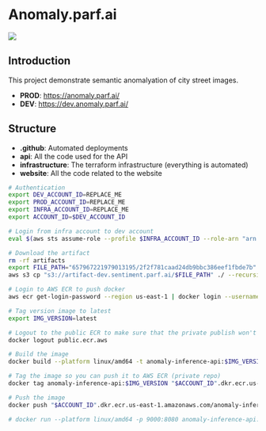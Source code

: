 # Anomaly.parf.ai

![](./anomaly-1.png)

## Introduction

This project demonstrate semantic anomalyation of city street images.

- **PROD**: https://anomaly.parf.ai/
- **DEV**: https://dev.anomaly.parf.ai/

## Structure

- **.github**: Automated deployments
- **api**: All the code used for the API
- **infrastructure**: The terraform infrastructure (everything is automated)
- **website**: All the code related to the website

```sh
# Authentication
export DEV_ACCOUNT_ID=REPLACE_ME
export PROD_ACCOUNT_ID=REPLACE_ME
export INFRA_ACCOUNT_ID=REPLACE_ME
export ACCOUNT_ID=$DEV_ACCOUNT_ID

# Login from infra account to dev account
eval $(aws sts assume-role --profile $INFRA_ACCOUNT_ID --role-arn "arn:aws:iam::"$ACCOUNT_ID":role/provision" --role-session-name AWSCLI-Session | jq -r '.Credentials | "export AWS_ACCESS_KEY_ID=\(.AccessKeyId)\nexport AWS_SECRET_ACCESS_KEY=\(.SecretAccessKey)\nexport AWS_SESSION_TOKEN=\(.SessionToken)\n"')

# Download the artifact
rm -rf artifacts
export FILE_PATH="657967221979013195/2f2f781caad24db9bbc386eef1fbde7b"
aws s3 cp "s3://artifact-dev.sentiment.parf.ai/$FILE_PATH" ./ --recursive

# Login to AWS ECR to push docker
aws ecr get-login-password --region us-east-1 | docker login --username AWS --password-stdin "$ACCOUNT_ID".dkr.ecr.us-east-1.amazonaws.com/

# Tag version image to latest
export IMG_VERSION=latest

# Logout to the public ECR to make sure that the private publish won't fail
docker logout public.ecr.aws

# Build the image
docker build --platform linux/amd64 -t anomaly-inference-api:$IMG_VERSION .

# Tag the image so you can push it to AWS ECR (private repo)
docker tag anomaly-inference-api:$IMG_VERSION "$ACCOUNT_ID".dkr.ecr.us-east-1.amazonaws.com/anomaly-inference-api:latest

# Push the image
docker push "$ACCOUNT_ID".dkr.ecr.us-east-1.amazonaws.com/anomaly-inference-api:latest

# docker run --platform linux/amd64 -p 9000:8080 anomaly-inference-api:$IMG_VERSION
````

